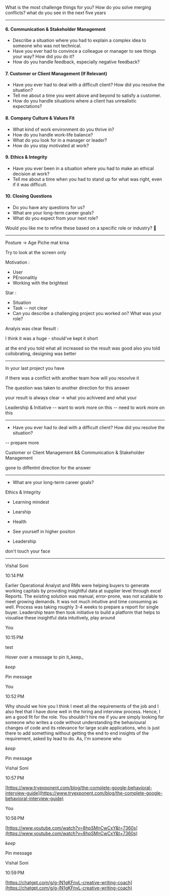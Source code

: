 
What is the most challenge things for you?
How do you solve merging conflicts?
what do you see in the next five years




---



#### **6. Communication & Stakeholder Management**

- Describe a situation where you had to explain a complex idea to someone who was not technical.
- Have you ever had to convince a colleague or manager to see things your way? How did you do it?
- How do you handle feedback, especially negative feedback?

#### **7. Customer or Client Management (If Relevant)**

- Have you ever had to deal with a difficult client? How did you resolve the situation?
- Tell me about a time you went above and beyond to satisfy a customer.
- How do you handle situations where a client has unrealistic expectations?

#### **8. Company Culture & Values Fit**

- What kind of work environment do you thrive in?
- How do you handle work-life balance?
- What do you look for in a manager or leader?
- How do you stay motivated at work?

#### **9. Ethics & Integrity**

- Have you ever been in a situation where you had to make an ethical decision at work?
- Tell me about a time when you had to stand up for what was right, even if it was difficult.

#### **10. Closing Questions**

- Do you have any questions for us?
- What are your long-term career goals?
- What do you expect from your next role?

Would you like me to refine these based on a specific role or industry? 🚀


----

Posture -> Age Piche mat krna

Try to look at the screen only 


Motivation : 
- User 
- PErsonalitiy
- Working with the brightest 

Star :
- Situation
- Task -- not clear
- Can you describe a challenging project you worked on? What was your role?

Analyis was clear
Result : 

I think it was a huge - should've kept it short

at the end you told what all increased so the result was good also you told collobrating, designing was better

---

In your last project you have 

if there was a conflict with another team how will you resovlve it 

The question was taken to another direction for this answer


your  result is always clear -> what you achiveed and what your 

Leadership & Initiative -- want to work more on this -- need to work more on this




---

- Have you ever had to deal with a difficult client? How did you resolve the situation?

-- prepare more 

Customer or Client Management && Communication & Stakeholder Management

gone to diffentnt  direction for the answer



---


- What are your long-term career goals?


Ethics & Integrity
* Learning mindest
* Learship
* Health

* See yourself in higher positon
* Leadership 


don't touch your face


---

Vishal Soni

10:14 PM

Earlier Operational Analyst and RMs were helping buyers to generate working capitals by providing insightful data at supplier level through excel Reports. The existing solution was manual, error-prone, was not scalable to meet growing demands. It was not much intuitive and time consuming as well. Process was taking roughly 3-4 weeks to prepare a report for single buyer. Leadership team then took initiative to build a platform that helps to visualise these insightful data intuitively, play around

You

10:15 PM

test

Hover over a message to pin it_keep_

_keep_

Pin message

You

10:52 PM

Why should we hire you I think I meet all the requirements of the job and I also feel that I have done well in the hiring and interview process. Hence, I am a good fit for the role. You shouldn't hire me if you are simply looking for someone who writes a code without understanding the behavioural changes of code and its relevance for large scale applications, who is just there to add something without getting the end to end insights of the requirement, asked by lead to do. As, I'm someone who

_keep_

Pin message

Vishal Soni

10:57 PM

[https://www.tryexponent.com/blog/the-complete-google-behavioral-interview-guide](https://www.tryexponent.com/blog/the-complete-google-behavioral-interview-guide)

You

10:58 PM

[https://www.youtube.com/watch?v=8hpSMnCwCxY&t=7360s](https://www.youtube.com/watch?v=8hpSMnCwCxY&t=7360s)

_keep_

Pin message

Vishal Soni

10:59 PM

[https://chatgpt.com/g/g-lN1gKFnvL-creative-writing-coach](https://chatgpt.com/g/g-lN1gKFnvL-creative-writing-coach)